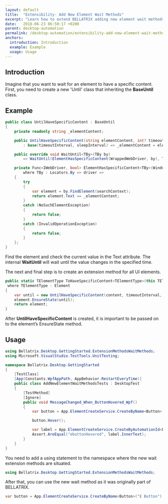 ```yaml
---
layout: default
title:  "Extensibility- Add New Element Wait Methods"
excerpt: "Learn how to extend BELLATRIX adding new element wait methods."
date:   2018-06-23 06:50:17 +0200
parent: desktop-automation
permalink: /desktop-automation/extensibility-add-new-element-wait-methods/
anchors:
  introduction: Introduction
  example: Example
  usage: Usage
---
```

Introduction
------------
Imagine that you want to wait for an element to have a specific content. First, you need to create a new 'Until' class that inheriting the **BaseUntil** class.

Example
-------
```csharp
public class UntilHaveSpecificContent : BaseUntil
{
    private readonly string _elementContent;

    public UntilHaveSpecificContent(string elementContent, int? timeoutInterval = null, int? sleepInterval = null)
        : base(timeoutInterval, sleepInterval) => _elementContent = elementContent;

    public override void WaitUntil<TBy>(TBy by) 
        => WaitUntil(ElementHasSpecificContent(WrappedWebDriver, by), TimeoutInterval, SleepInterval);

    private Func<IWebDriver, bool> ElementHasSpecificContent<TBy>(WindowsDriver<WindowsElement> searchContext, TBy by)
        where TBy : Locators.By => driver =>
    {
        try
        {
            var element = by.FindElement(searchContext);
            return element.Text == _elementContent;
        }
        catch (NoSuchElementException)
        {
            return false;
        }
        catch (InvalidOperationException)
        {
            return false;
        }
    };
}
```
Find the element and check the current value in the Text attribute. The internal **WaitUntil** will wait until the value changes in the specified time.

The next and final step is to create an extension method for all UI elements.

```csharp
public static TElementType ToHaveSpecificContent<TElementType>(this TElementType element, string content, int? timeoutInterval = null, int? sleepInterval = null)
 where TElementType : Element
{
    var until = new UntilHaveSpecificContent(content, timeoutInterval, sleepInterval);
    element.EnsureState(until);
    return element;
}
```
After **UntilHaveSpecificContent** is created, it is important to be passed on to the element’s EnsureState method.

Usage
------------
```csharp
using Bellatrix.Desktop.GettingStarted.ExtensionMethodsWaitMethods;
using Microsoft.VisualStudio.TestTools.UnitTesting;

namespace Bellatrix.Desktop.GettingStarted
{
    [TestClass]
    [App(Constants.WpfAppPath, AppBehavior.RestartEveryTime)]
    public class AddNewElementWaitMethodsTests : DesktopTest
    {
        [TestMethod]
        [Ignore]
        public void MessageChanged_When_ButtonHovered_Wpf()
        {
            var button = App.ElementCreateService.CreateByName<Button>("E Button").ToHaveSpecificContent("E Button");

            button.Hover();

            var label = App.ElementCreateService.CreateByAutomationId<Label>("ResultLabelId");
            Assert.AreEqual("ebuttonHovered", label.InnerText);
        }
    }
}
```
You need to add a using statement to the namespace where the new wait extension methods are situated.

```csharp
using Bellatrix.Desktop.GettingStarted.ExtensionMethodsWaitMethods;
```
After that, you can use the new wait method as it was originally part of BELLATRIX.
```csharp
var button = App.ElementCreateService.CreateByName<Button>("E Button").ToHaveSpecificContent("E Button");
```